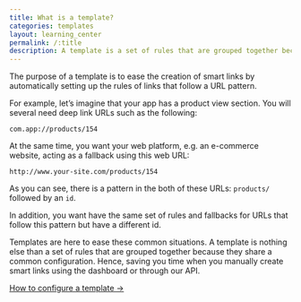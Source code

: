 ```yaml
---
title: What is a template?
categories: templates
layout: learning_center
permalink: /:title
description: A template is a set of rules that are grouped together because they share a common configuration.
---
```


The purpose of a template is to ease the creation of smart links by automatically setting up the rules of links that follow a URL pattern.

For example, let’s imagine that your app has a product view section. You will several need deep link URLs such as the following:

`com.app://products/154`

At the same time, you want your web platform, e.g. an e-commerce website, acting as a fallback using this web URL:

`http://www.your-site.com/products/154`

As you can see, there is a pattern in the both of these URLs: `products/` followed by an `id`.

In addition, you want have the same set of rules and fallbacks for URLs that follow this pattern but have a different id.

Templates are here to ease these common situations. A template is nothing else than a set of rules that are grouped together because they share a common configuration. Hence, saving you time when you manually create smart links using the dashboard or through our API.

<a href="http://support.hokolinks.com/how-to-configure-a-template/" class="btn-next">How to configure a template &#8594;</a>
